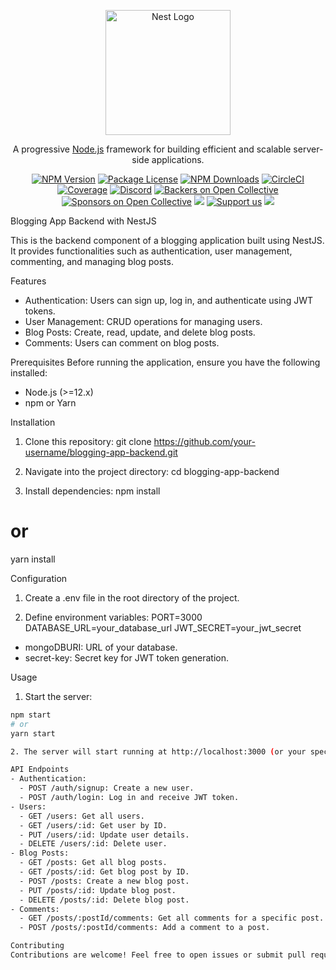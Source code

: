 <p align="center">
  <a href="http://nestjs.com/" target="blank"><img src="https://nestjs.com/img/logo-small.svg" width="200" alt="Nest Logo" /></a>
</p>

[circleci-image]: https://img.shields.io/circleci/build/github/nestjs/nest/master?token=abc123def456
[circleci-url]: https://circleci.com/gh/nestjs/nest

  <p align="center">A progressive <a href="http://nodejs.org" target="_blank">Node.js</a> framework for building efficient and scalable server-side applications.</p>
    <p align="center">
<a href="https://www.npmjs.com/~nestjscore" target="_blank"><img src="https://img.shields.io/npm/v/@nestjs/core.svg" alt="NPM Version" /></a>
<a href="https://www.npmjs.com/~nestjscore" target="_blank"><img src="https://img.shields.io/npm/l/@nestjs/core.svg" alt="Package License" /></a>
<a href="https://www.npmjs.com/~nestjscore" target="_blank"><img src="https://img.shields.io/npm/dm/@nestjs/common.svg" alt="NPM Downloads" /></a>
<a href="https://circleci.com/gh/nestjs/nest" target="_blank"><img src="https://img.shields.io/circleci/build/github/nestjs/nest/master" alt="CircleCI" /></a>
<a href="https://coveralls.io/github/nestjs/nest?branch=master" target="_blank"><img src="https://coveralls.io/repos/github/nestjs/nest/badge.svg?branch=master#9" alt="Coverage" /></a>
<a href="https://discord.gg/G7Qnnhy" target="_blank"><img src="https://img.shields.io/badge/discord-online-brightgreen.svg" alt="Discord"/></a>
<a href="https://opencollective.com/nest#backer" target="_blank"><img src="https://opencollective.com/nest/backers/badge.svg" alt="Backers on Open Collective" /></a>
<a href="https://opencollective.com/nest#sponsor" target="_blank"><img src="https://opencollective.com/nest/sponsors/badge.svg" alt="Sponsors on Open Collective" /></a>
  <a href="https://paypal.me/kamilmysliwiec" target="_blank"><img src="https://img.shields.io/badge/Donate-PayPal-ff3f59.svg"/></a>
    <a href="https://opencollective.com/nest#sponsor"  target="_blank"><img src="https://img.shields.io/badge/Support%20us-Open%20Collective-41B883.svg" alt="Support us"></a>
  <a href="https://twitter.com/nestframework" target="_blank"><img src="https://img.shields.io/twitter/follow/nestframework.svg?style=social&label=Follow"></a>
</p>
  <!--[![Backers on Open Collective](https://opencollective.com/nest/backers/badge.svg)](https://opencollective.com/nest#backer)
  [![Sponsors on Open Collective](https://opencollective.com/nest/sponsors/badge.svg)](https://opencollective.com/nest#sponsor)-->

Blogging App Backend with NestJS

This is the backend component of a blogging application built using NestJS. It provides functionalities such as authentication, user management, commenting, and managing blog posts.

Features
- Authentication: Users can sign up, log in, and authenticate using JWT tokens.
- User Management: CRUD operations for managing users.
- Blog Posts: Create, read, update, and delete blog posts.
- Comments: Users can comment on blog posts.

Prerequisites
Before running the application, ensure you have the following installed:
- Node.js (>=12.x)
- npm or Yarn

Installation
1. Clone this repository:
git clone https://github.com/your-username/blogging-app-backend.git

2. Navigate into the project directory:
cd blogging-app-backend

3. Install dependencies:
npm install
# or
yarn install

Configuration
1. Create a .env file in the root directory of the project.

2. Define environment variables:
PORT=3000
DATABASE_URL=your_database_url
JWT_SECRET=your_jwt_secret

- mongoDBURI: URL of your database.
- secret-key: Secret key for JWT token generation.

Usage
1. Start the server:
```bash
npm start
# or
yarn start

2. The server will start running at http://localhost:3000 (or your specified port).

API Endpoints
- Authentication:
  - POST /auth/signup: Create a new user.
  - POST /auth/login: Log in and receive JWT token.
- Users:
  - GET /users: Get all users.
  - GET /users/:id: Get user by ID.
  - PUT /users/:id: Update user details.
  - DELETE /users/:id: Delete user.
- Blog Posts:
  - GET /posts: Get all blog posts.
  - GET /posts/:id: Get blog post by ID.
  - POST /posts: Create a new blog post.
  - PUT /posts/:id: Update blog post.
  - DELETE /posts/:id: Delete blog post.
- Comments:
  - GET /posts/:postId/comments: Get all comments for a specific post.
  - POST /posts/:postId/comments: Add a comment to a post.

Contributing
Contributions are welcome! Feel free to open issues or submit pull requests.
